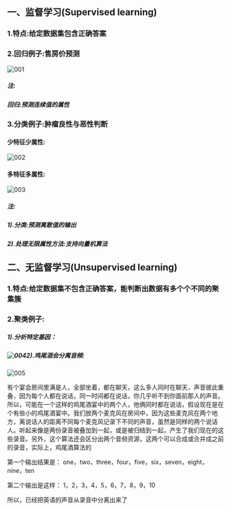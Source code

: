 ## 一、监督学习(Supervised learning)

### 1.特点:给定数据集包含正确答案

### 2.回归例子:售房价预测

![001](D:\Machine_Learning\3-监督学习与无监督学习\001.png)

##### 注:

##### 回归:预测连续值的属性

### 3.分类例子:肿瘤良性与恶性判断

#### 少特征少属性:

![002](D:\Machine_Learning\3-监督学习与无监督学习\002.png)

#### 多特征多属性:

![003](D:\Machine_Learning\3-监督学习与无监督学习\003.png)

##### 注:

##### 1).分类:预测离散值的输出

##### 2).处理无限属性方法:支持向量机算法

## 二、无监督学习(Unsupervised learning)

### 1.特点:给定数据集不包含正确答案，能判断出数据有多个个不同的聚集簇

### 2.聚类例子:

##### 1).分析特定基因：

##### ![004](D:\Machine_Learning\3-监督学习与无监督学习\004.png)2).鸡尾酒会分离音频:

![005](D:\Machine_Learning\3-监督学习与无监督学习\005.png)

​	有个宴会房间里满是人，全部坐着，都在聊天，这么多人同时在聊天，声音彼此重叠，因为每个人都在说话，同一时间都在说话，你几乎听不到你面前那人的声音。所以，可能在一个这样的鸡尾酒宴中的两个人，他俩同时都在说话，假设现在是在个有些小的鸡尾酒宴中。我们放两个麦克风在房间中，因为这些麦克风在两个地方，离说话人的距离不同每个麦克风记录下不同的声音，虽然是同样的两个说话人。听起来像是两份录音被叠加到一起，或是被归结到一起，产生了我们现在的这些录音。另外，这个算法还会区分出两个音频资源，这两个可以合成或合并成之前的录音，实际上，鸡尾酒算法的

第一个输出结果是：
one，two，three，four，five，six，seven，eight，nine，ten

第二个输出是这样：
1，2，3，4，5，6，7，8，9，10

所以，已经把英语的声音从录音中分离出来了